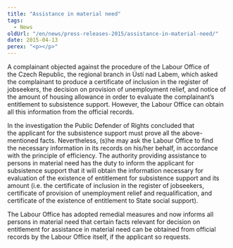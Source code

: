 ```yaml
---
title: "Assistance in material need"
tags:
  - News
oldUrl: "/en/news/press-releases-2015/assistance-in-material-need/"
date: 2015-04-13
perex: "<p></p>"
---
```


<!-- imported from the old website -->

<p>A complainant objected against the procedure of the Labour Office of the Czech Republic, the regional branch in Ústí nad Labem, which asked the complainant to produce a certificate of inclusion in the register of jobseekers, the decision on provision of unemployment relief, and notice of the amount of housing allowance in order to evaluate the complainant’s entitlement to subsistence support. However, the Labour Office can obtain all this information from the official records.</p><p>In the investigation the Public Defender of Rights concluded that the applicant for the subsistence support must prove all the above-mentioned facts. Nevertheless, (s)he may ask the Labour Office to find the necessary information in its records on his/her behalf, in accordance with the principle of efficiency. The authority providing assistance to persons in material need has the duty to inform the applicant for subsistence support that it will obtain the information necessary for evaluation of the existence of entitlement for subsistence support and its amount (i.e. the certificate of inclusion in the register of jobseekers, certificate of provision of unemployment relief and requalification, and certificate of the existence of entitlement to State social support).</p><p>The Labour Office has adopted remedial measures and now informs all persons in material need that certain facts relevant for decision on entitlement for assistance in material need can be obtained from official records by the Labour Office itself, if the applicant so requests.</p>
